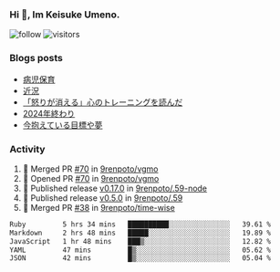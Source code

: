 ### Hi 👋, Im Keisuke Umeno.

<!--
**9renpoto/9renpoto** is a ✨ _special_ ✨ repository because its `README.md` (this file) appears on your GitHub profile.

Here are some ideas to get you started:

- 🔭 I’m currently working on ...
- 🌱 I’m currently learning ...
- 👯 I’m looking to collaborate on ...
- 🤔 I’m looking for help with ...
- 💬 Ask me about ...
- 📫 How to reach me: ...
- 😄 Pronouns: ...
- ⚡ Fun fact: ...
-->

![follow](https://img.shields.io/github/followers/9renpoto?label=Follow&style=social)
![visitors](https://komarev.com/ghpvc/?username=9renpoto&label=Profile%20views&color=0e75b6&style=flat)

### Blogs posts

<!-- BLOG-POST-LIST:START -->
- [病児保育](https://9renpoto.win/entry/2025/09/25/childcare_for_sick_children)
- [近況](https://9renpoto.win/entry/2025/04/05/current_status)
- [「怒りが消える」心のトレーニングを読んだ](https://9renpoto.win/entry/2025/02/01/anger-management)
- [2024年終わり](https://9renpoto.win/entry/2024/12/31/2024-end)
- [今抱えている目標や夢](https://9renpoto.win/entry/2024/12/02/objective)
<!-- BLOG-POST-LIST:END -->

### Activity

<!--START_SECTION:activity-->
1. 🎉 Merged PR [#70](https://github.com/9renpoto/vgmo/pull/70) in [9renpoto/vgmo](https://github.com/9renpoto/vgmo)
2. 💪 Opened PR [#70](https://github.com/9renpoto/vgmo/pull/70) in [9renpoto/vgmo](https://github.com/9renpoto/vgmo)
3. 🚀 Published release [v0.17.0](https://github.com/9renpoto/.59-node/releases/tag/v0.17.0) in [9renpoto/.59-node](https://github.com/9renpoto/.59-node)
4. 🚀 Published release [v0.5.0](https://github.com/9renpoto/.59/releases/tag/v0.5.0) in [9renpoto/.59](https://github.com/9renpoto/.59)
5. 🎉 Merged PR [#38](https://github.com/9renpoto/time-wise/pull/38) in [9renpoto/time-wise](https://github.com/9renpoto/time-wise)
<!--END_SECTION:activity-->

<!--START_SECTION:waka-->

```txt
Ruby         5 hrs 34 mins   ██████████░░░░░░░░░░░░░░░   39.61 %
Markdown     2 hrs 48 mins   █████░░░░░░░░░░░░░░░░░░░░   19.89 %
JavaScript   1 hr 48 mins    ███▒░░░░░░░░░░░░░░░░░░░░░   12.82 %
YAML         47 mins         █▒░░░░░░░░░░░░░░░░░░░░░░░   05.62 %
JSON         42 mins         █▒░░░░░░░░░░░░░░░░░░░░░░░   05.04 %
```

<!--END_SECTION:waka-->

